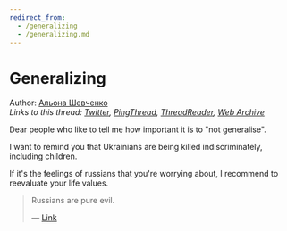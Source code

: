 ```yaml
---
redirect_from:
  - /generalizing
  - /generalizing.md
---
```

# Generalizing

Author: [Альона Шевченко](https://twitter.com/cryptodrftng)  
*Links to this thread: [Twitter](https://twitter.com/cryptodrftng/status/1529066163434622977), [PingThread](https://pingthread.com/thread/1529066163434622977), [ThreadReader](https://threadreaderapp.com/thread/1529066163434622977.html), [Web Archive](https://web.archive.org/web/*/https://twitter.com/cryptodrftng/status/1529066163434622977)*

Dear people who like to tell me how important it is to "not generalise". 

I want to remind you that Ukrainians are being killed indiscriminately, including children. 

If it's the feelings of russians that you're worrying about, I recommend to reevaluate your life values.

<blockquote class="twitter-tweet">
    <p lang="en" dir="ltr">
    Russians are pure evil.<br />
    </p>
    &mdash; <a href="https://twitter.com/golub/status/1529058015688724481">Link</a>
</blockquote>
